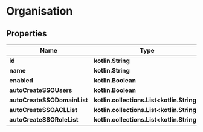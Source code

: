 
# Organisation

## Properties
Name | Type | Description | Notes
------------ | ------------- | ------------- | -------------
**id** | **kotlin.String** |  | 
**name** | **kotlin.String** |  | 
**enabled** | **kotlin.Boolean** |  | 
**autoCreateSSOUsers** | **kotlin.Boolean** |  | 
**autoCreateSSODomainList** | **kotlin.collections.List&lt;kotlin.String&gt;** |  | 
**autoCreateSSOACLList** | **kotlin.collections.List&lt;kotlin.String&gt;** |  | 
**autoCreateSSORoleList** | **kotlin.collections.List&lt;kotlin.String&gt;** |  | 



